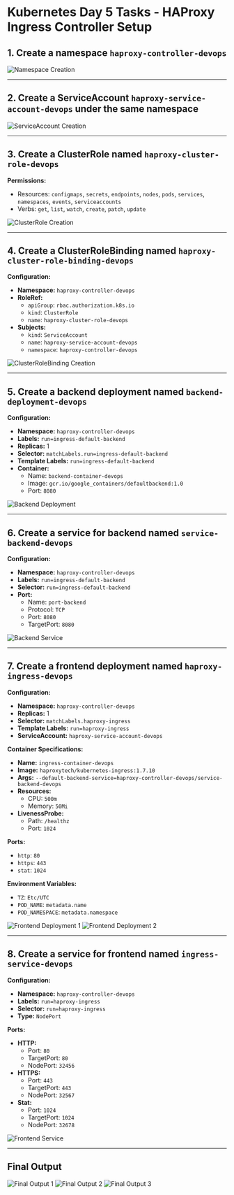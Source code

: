 # Kubernetes Day 5 Tasks - HAProxy Ingress Controller Setup

## 1. Create a namespace `haproxy-controller-devops`

![Namespace Creation]({7A78EEBE-8E01-4C7E-8B2A-CA62651C494F}.png)

---

## 2. Create a ServiceAccount `haproxy-service-account-devops` under the same namespace

![ServiceAccount Creation]({76F817E4-C7C0-4C4C-B304-A6FD4B913EAA}.png)

---

## 3. Create a ClusterRole named `haproxy-cluster-role-devops`

**Permissions:**
- Resources: `configmaps`, `secrets`, `endpoints`, `nodes`, `pods`, `services`, `namespaces`, `events`, `serviceaccounts`
- Verbs: `get`, `list`, `watch`, `create`, `patch`, `update`

![ClusterRole Creation]({F4C9D515-524B-481F-9459-DF3428B1A211}.png)

---

## 4. Create a ClusterRoleBinding named `haproxy-cluster-role-binding-devops`

**Configuration:**
- **Namespace:** `haproxy-controller-devops`
- **RoleRef:**
  - `apiGroup`: `rbac.authorization.k8s.io`
  - `kind`: `ClusterRole`
  - `name`: `haproxy-cluster-role-devops`
- **Subjects:**
  - `kind`: `ServiceAccount`
  - `name`: `haproxy-service-account-devops`
  - `namespace`: `haproxy-controller-devops`

![ClusterRoleBinding Creation]({78A3CDC5-7636-4AB6-950B-AC9B1720AF8F}.png)

---

## 5. Create a backend deployment named `backend-deployment-devops`

**Configuration:**
- **Namespace:** `haproxy-controller-devops`
- **Labels:** `run=ingress-default-backend`
- **Replicas:** 1
- **Selector:** `matchLabels.run=ingress-default-backend`
- **Template Labels:** `run=ingress-default-backend`
- **Container:**
  - Name: `backend-container-devops`
  - Image: `gcr.io/google_containers/defaultbackend:1.0`
  - Port: `8080`

![Backend Deployment]({F49849E4-AC5C-4133-8283-4603F7AF7D99}.png)

---

## 6. Create a service for backend named `service-backend-devops`

**Configuration:**
- **Namespace:** `haproxy-controller-devops`
- **Labels:** `run=ingress-default-backend`
- **Selector:** `run=ingress-default-backend`
- **Port:**
  - Name: `port-backend`
  - Protocol: `TCP`
  - Port: `8080`
  - TargetPort: `8080`

![Backend Service]({A833110D-25E1-414C-9DD3-620C50B11D88}.png)

---

## 7. Create a frontend deployment named `haproxy-ingress-devops`

**Configuration:**
- **Namespace:** `haproxy-controller-devops`
- **Replicas:** 1
- **Selector:** `matchLabels.haproxy-ingress`
- **Template Labels:** `run=haproxy-ingress`
- **ServiceAccount:** `haproxy-service-account-devops`

**Container Specifications:**
- **Name:** `ingress-container-devops`
- **Image:** `haproxytech/kubernetes-ingress:1.7.10`
- **Args:** `--default-backend-service=haproxy-controller-devops/service-backend-devops`
- **Resources:**
  - CPU: `500m`
  - Memory: `50Mi`
- **LivenessProbe:**
  - Path: `/healthz`
  - Port: `1024`

**Ports:**
- `http`: `80`
- `https`: `443`
- `stat`: `1024`

**Environment Variables:**
- `TZ`: `Etc/UTC`
- `POD_NAME`: `metadata.name`
- `POD_NAMESPACE`: `metadata.namespace`

![Frontend Deployment 1]({E6D73568-FECD-4FA8-8841-BA16FCC336B8}.png)
![Frontend Deployment 2]({128F2BFA-320D-4C73-A965-BB06937324A5}.png)

---

## 8. Create a service for frontend named `ingress-service-devops`

**Configuration:**
- **Namespace:** `haproxy-controller-devops`
- **Labels:** `run=haproxy-ingress`
- **Selector:** `run=haproxy-ingress`
- **Type:** `NodePort`

**Ports:**
- **HTTP:**
  - Port: `80`
  - TargetPort: `80`
  - NodePort: `32456`
- **HTTPS:**
  - Port: `443`
  - TargetPort: `443`
  - NodePort: `32567`
- **Stat:**
  - Port: `1024`
  - TargetPort: `1024`
  - NodePort: `32678`

![Frontend Service]({329073DC-E33C-463B-8710-EF8E09E16313}.png)

---

## Final Output

![Final Output 1]({2D8F212F-BFCD-4369-9A5C-A50CEC0C6424}.png)
![Final Output 2]({0A0D6ED9-5B67-4950-9222-23D3B2D9A1FF}.png)
![Final Output 3]({09850E57-1D8D-4DA6-9884-CA7672906679}.png)